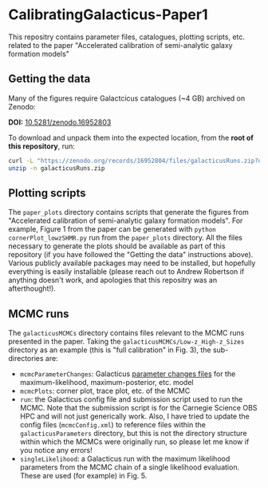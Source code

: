 # CalibratingGalacticus-Paper1
This repositry contains parameter files, catalogues, plotting scripts, etc. related to the paper "Accelerated calibration of semi-analytic galaxy formation models"

## Getting the data

Many of the figures require Galactcicus catalogues (~4 GB) archived on Zenodo:

**DOI:** [10.5281/zenodo.16952803](https://zenodo.org/records/16952804)

To download and unpack them into the expected location, from the **root of this repository**, run:

```bash
curl -L "https://zenodo.org/records/16952804/files/galacticusRuns.zip?download=1" -o galacticusRuns.zip
unzip -n galacticusRuns.zip
```

## Plotting scripts

The `paper_plots` directory contains scripts that generate the figures from "Accelerated calibration of semi-analytic galaxy formation models". For example, Figure 1 from the paper can be generated with `python cornerPlot_lowzSHMR.py` run from the `paper_plots` directory. All the files necessary to generate the plots should be available as part of this repository (if you have followed the "Getting the data" instructions above). Various publicly available packages may need to be installed, but hopefully everything is easily installable (please reach out to Andrew Robertson if anything doesn't work, and apologies that this repositry was an afterthought!).

## MCMC runs

The `galacticusMCMCs` directory contains files relevant to the MCMC runs presented in the paper. Taking the `galacticusMCMCs/Low-z_High-z_Sizes` directory as an example (this is "full calibration" in Fig. 3), the sub-directories are:
- `mcmcParameterChanges`: Galacticus [parameter changes files](https://github.com/galacticusorg/galacticus/wiki/Tutorial:-Introduction-to-Galacticus-parameter-files#changing-parameters) for the maximum-likelihood, maximum-posterior, etc. model
- `mcmcPlots`: corner plot, trace plot, etc. of the MCMC
- `run`: the Galacticus config file and submission script used to run the MCMC. Note that the submission script is for the Carnegie Science OBS HPC and will not just generically work. Also, I have tried to update the config files (`mcmcConfig.xml`) to reference files within the `galacticusParameters` directory, but this is not the directory structure within which the MCMCs were originally run, so please let me know if you notice any errors!
- `singleLikelihood`: a Galacticus run with the maximum likelihood parameters from the MCMC chain of a single likelihood evaluation. These are used (for example) in Fig. 5.


